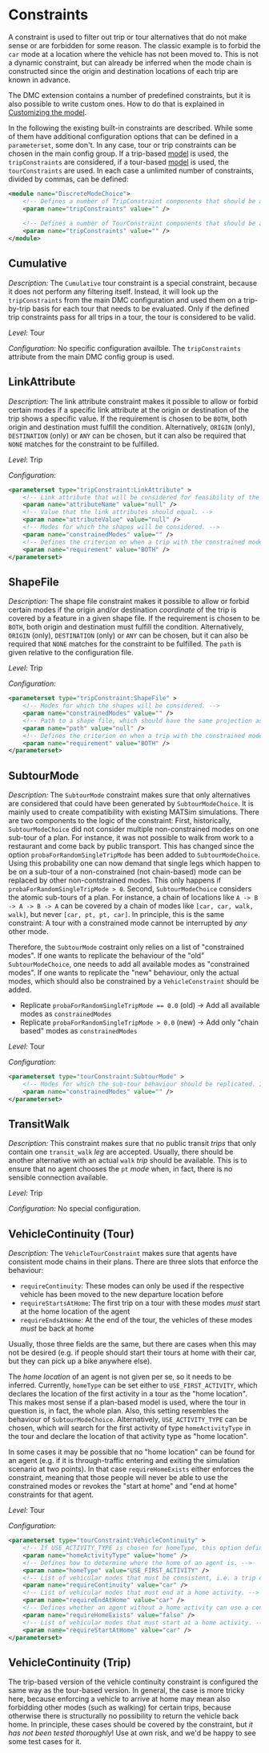 # Constraints

A constraint is used to filter out trip or tour alternatives that do not make sense or are forbidden for some reason. The classic example is to forbid the `car` mode at a location where the vehicle has not been moved to. This is not a dynamic constraint, but can already be inferred when the mode chain is constructed since the origin and destination locations of each trip are known in advance.

The DMC extension contains a number of predefined constraints, but it is also possible to write custom ones. How to do that is explained in [Customizing the model](docs/Customizing.md).

In the following the existing built-in constraints are described. While some of them have additional configuration options that can be defined in a `parameterset`, some don't. In any case, tour or trip constraints can be chosen in the main config group. If a trip-based [model](docs/components/Model.md) is used, the `tripConstraints` are considered, if a tour-based [model](docs/components/Model.md) is used, the `tourConstraints` are used. In each case a unlimited number of constraints, divided by commas, can be defined:

```xml
<module name="DiscreteModeChoice">
	<!-- Defines a number of TripConstraint components that should be activated. Built-in choices: ... -->
	<param name="tripConstraints" value="" />
	
	<!-- Defines a number of TourConstraint components that should be activated. Built-in choices: ... -->
	<param name="tripConstraints" value="" />
</module>
```

## Cumulative

*Description:* The `Cumulative` tour constraint is a special constraint, because it does not perform any filtering itself. Instead, it will look up the `tripConstraints` from the main DMC configuration and used them on a trip-by-trip basis for each tour that needs to be evaluated. Only if the defined trip constraints pass for all trips in a tour, the tour is considered to be valid.

*Level:* Tour

*Configuration:*
No specific configuration availble. The `tripConstraints` attribute from the main DMC config group is used.

## LinkAttribute

*Description:* The link attribute constraint makes it possible to allow or forbid certain modes if a specific link attribute at the origin or destination of the trip shows a specific value. If the requirement is chosen to be `BOTH`, both origin and destination must fulfill the condition. Alternatively, `ORIGIN` (only), `DESTINATION` (only) or `ANY` can be chosen, but it can also be required that `NONE` matches for the constraint to be fulfilled.

*Level*: Trip

*Configuration:*

```xml
<parameterset type="tripConstraint:LinkAttribute" >
	<!-- Link attribute that will be considered for feasibility of the trip. -->
	<param name="attributeName" value="null" />
	<!-- Value that the link attributes should equal. -->
	<param name="attributeValue" value="null" />
	<!-- Modes for which the shapes will be considered. -->
	<param name="constrainedModes" value="" />
	<!-- Defines the criterion on when a trip with the constrained mode will be allowed: ORIGIN, DESTINATION, BOTH, ANY, NONE -->
	<param name="requirement" value="BOTH" />
</parameterset>
```

## ShapeFile

*Description:* The shape file constraint makes it possible to allow or forbid certain modes if the origin and/or destination *coordinate* of the trip is covered by a feature in a given shape file. If the requirement is chosen to be `BOTH`, both origin and destination must fulfill the condition. Alternatively, `ORIGIN` (only), `DESTINATION` (only) or `ANY` can be chosen, but it can also be required that `NONE` matches for the constraint to be fulfilled. The `path` is given relative to the configuration file.

*Level:* Trip

*Configuration:*

```xml
<parameterset type="tripConstraint:ShapeFile" >
	<!-- Modes for which the shapes will be considered. -->
	<param name="constrainedModes" value="" />
	<!-- Path to a shape file, which should have the same projection as the network. -->
	<param name="path" value="null" />
	<!-- Defines the criterion on when a trip with the constrained mode will be allowed: ORIGIN, DESTINATION, BOTH, ANY, NONE -->
	<param name="requirement" value="BOTH" />
</parameterset>
```

## SubtourMode

*Description:* The `SubtourMode` constraint makes sure that only alternatives are considered that could have been generated by `SubtourModeChoice`. It is mainly used to create compatibility with existing MATSim simulations. There are two components to the logic of the constraint: First, historically, `SubtourModeChoice` did not consider multiple non-constrained modes on one sub-tour of a plan. For instance, it was not possible to walk from work to a restaurant and come back by public transport. This has changed since the option `probaForRandomSingleTripMode` has been added to `SubtourModeChoice`. Using this probability one can now demand that single legs which happen to be on a sub-tour of a non-constrained (not chain-based) mode can be replaced by other non-contstrained modes. This only happens if `probaForRandomSingleTripMode > 0`. Second, `SubtourModeChoice` considers the atomic sub-tours of a plan. For instance, a chain of locations like `A -> B -> A -> B -> A` can be covered by a chain of modes like `[car, car, walk, walk]`, but never `[car, pt, pt, car]`. In principle, this is the same constraint: A tour with a constrained mode cannot be interrupted by *any* other mode.

Therefore, the `SubtourMode` costraint only relies on a list of "constrained modes". If one wants to replicate the behaviour of the "old" `SubtourModeChoice`, one needs to add all available modes as "constrained modes". If one wants to replicate the "new" behaviour, only the actual modes, which should also be constrained by a `VehicleConstraint` should be added.

- Replicate `probaForRandomSingleTripMode == 0.0` (old) -> Add all available modes as `constrainedModes`
- Replicate `probaForRandomSingleTripMode > 0.0` (new) -> Add only "chain based" modes as `constrainedModes`

*Level:* Tour

*Configuration:*

```xml
<parameterset type="tourConstraint:SubtourMode" >
	<!-- Modes for which the sub-tour behaviour should be replicated. If all available modes are put here, this equals to SubTourModeChoice with singleLegProbability == 0.0; if only the constrained modes are put here, it equals singleLegProbability > 0.0 -->
	<param name="constrainedModes" value="" />
</parameterset>
```

## TransitWalk

*Description:* This constraint makes sure that no public transit *trips* that only contain one `transit_walk` *leg* are accepted. Usually, there should be another alternative with an actual `walk` *trip* should be available. This is to ensure that no agent chooses the `pt` *mode* when, in fact, there is no sensible connection available.

*Level:* Trip

*Configuration:*
No special configuration.

## VehicleContinuity (Tour)

*Description:* The `VehicleTourConstraint` makes sure that agents have consistent mode chains in their plans. There are three slots that enforce the behaviour:

- `requireContinuity`: These modes can only be used if the respective vehicle has been moved to the new departure location before
- `requireStartsAtHome`: The first trip on a tour with these modes *must* start at the home location of the agent
- `requireEndsAtHome`: At the end of the tour, the vehicles of these modes *must* be back at home

Usually, those three fields are the same, but there are cases when this may not be desired (e.g. if people should start their tours at home with their car, but they can pick up a bike anywhere else).

The *home location* of an agent is not given per se, so it needs to be inferred. Currently, `homeType` can be set either to `USE_FIRST_ACTIVITY`, which declares the location of the first activity in a tour as the "home location". This makes most sense if a plan-based model is used, where the tour in question is, in fact, the whole plan. Also, this setting resembles the behaviour of `SubtourModeChoice`. Alternatively, `USE_ACTIVITY_TYPE` can be chosen, which will search for the first activity of type `homeActivityType` in the tour and declare the location of that activity type as "home location".

In some cases it may be possible that no "home location" can be found for an agent (e.g. if it is through-traffic entering and exiting the simulation scenario at two points). In that case `requireHomeExists` either enforces the constraint, meaning that those people will never be able to use the constrained modes or revokes the "start at home" and "end at home" constraints for that agent.

*Level:* Tour

*Configuration:*

```xml
<parameterset type="tourConstraint:VehicleContinuity" >
	<!-- If USE_ACTIVITY_TYPE is chosen for homeType, this option defines which activity type to look for. -->
	<param name="homeActivityType" value="home" />
	<!-- Defines how to determine where the home of an agent is. -->
	<param name="homeType" value="USE_FIRST_ACTIVITY" />
	<!-- List of vehicular modes that must be consistent, i.e. a trip can only be performed if the vehicle has been moved there before. -->
	<param name="requireContinuity" value="car" />
	<!-- List of vehicular modes that must end at a home activity. -->
	<param name="requireEndAtHome" value="car" />
	<!-- Defines whether an agent without a home activity can use a constrained vehicular mode. If it is set to true agents without a home activity cannot use constrained modes. If it is set to false they can use constrained modes at any stage during their plan. -->
	<param name="requireHomeExists" value="false" />
	<!-- List of vehicular modes that must start at a home activity. -->
	<param name="requireStartAtHome" value="car" />
</parameterset>
```

## VehicleContinuity (Trip)

The trip-based version of the vehicle continuity constraint is configured the same way as the tour-based version. In general, the case is more tricky here, because enforcing a vehicle to arrive at home may mean also forbidding other modes (such as walking) for certain trips, because otherwise there is structurally no possibility to return the vehicle back home. In principle, these cases should be covered by the constraint, but *it has not been tested thoroughly*! Use at own risk, and we'd be happy to see some test cases for it.




